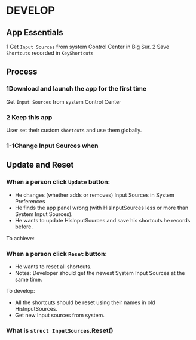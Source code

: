 #  DEVELOP
## App Essentials
1 Get `Input Sources` from system Control Center in Big Sur.
2 Save `Shortcuts` recorded in `KeyShortcuts`

## Process
### 1Download and launch the app for the first time
Get `Input Sources` from system Control Center

### 2 Keep this app 
User set their custom `shortcuts` and use them globally.

### 1-1Change Input Sources when 


## Update and Reset

### When a person click `Update` button:
* He changes (whether adds or removes) Input Sources in System Preferences
* He finds the app panel wrong (with HisInputSources less or more than System Input Sources).
* He wants to update HisInputSources and save his shortcuts he records before.

To achieve:



### When a person click `Reset` button:
* He wants to reset all shortcuts.
* Notes: Developer should get the newest System Input Sources at the same time.

To develop:
* All the shortcuts should be reset using their names in old HisInputSources.
* Get new Input sources from system.

### What is `struct InputSources`.Reset()

